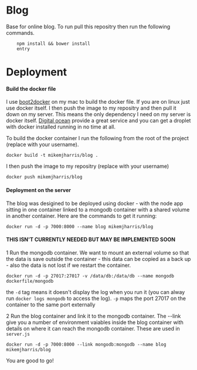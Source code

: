 Blog             
========================

Base for online blog. To run pull this repositry then run the following commands.

```
    npm install && bower install
    entry
```




Deployment
===========================

#### Build the docker file 
I use [boot2docker](https://github.com/boot2docker/boot2docker) on my mac to build the docker file.  If you are on linux just use docker itself.  I then push the image to my repositry and then pull it down on my server.  This means the only dependency I need on my server is docker itself. [Digital ocean](https://www.digitalocean.com/) provide a great service and you can get a droplet with docker installed running in no time at all.

To build the docker container I run the following from the root of the project (replace with your username).

```
docker build -t mikemjharris/blog .
```

I then push the image to my repositry (replace with your username)

```
docker push mikemjharris/blog
```


#### Deployment on the server
The blog was desigined to be deployed using docker - with the node app sitting in one container linked to a mongodb container with a shared volume in another container.  Here are the commands to get it running:

```
docker run -d -p 7000:8000 --name blog mikemjharris/blog
```


#### THIS ISN'T CURRENTLY NEEDED BUT MAY BE IMPLEMENTED SOON
1 Run the mongodb container.  We want to mount an external volume so that the data is save outside the container - this data can be copied as a back up - also the data is not lost if we restart the container. 
```
docker run -d -p 27017:27017 -v /data/db:/data/db --name mongodb dockerfile/mongodb
```
the `-d` tag means it doesn't display the log when you run it (you can alway run `docker logs mongodb` to access the log). `-p` maps the port 27017 on the container to the same port externally

2 Run the blog container and link it to the mongodb container. The --link give you a number of environment vaiables inside the blog container with details on where it can reach the mongodb container.  These are used in `server.js`
```
docker run -d -p 7000:8000 --link mongodb:mongodb --name blog mikemjharris/blog
```

You are good to go!


